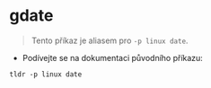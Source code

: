 # gdate

> Tento příkaz je aliasem pro `-p linux date`.

- Podívejte se na dokumentaci původního příkazu:

`tldr -p linux date`

